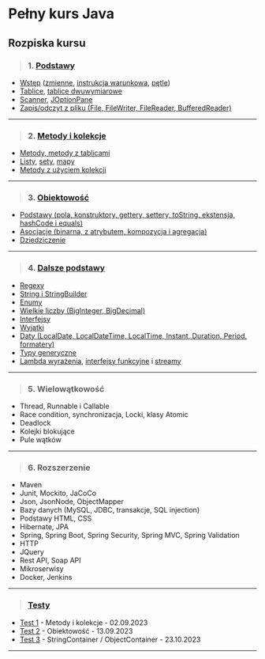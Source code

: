# Pełny kurs Java

## Rozpiska kursu

>###  1. [Podstawy](src/podstawy)

- [Wstęp](src/podstawy/wstep) ([zmienne](src/podstawy/wstep/zmienne), [instrukcja warunkowa](src/podstawy/wstep/instrukcja/warunkowa), [pętle](src/podstawy/wstep/petle))
- [Tablice](src/podstawy/tablice), [tablice dwuwymiarowe](src/podstawy/tablice/dwuwymiarowe)
- [Scanner](src/podstawy/skaner), [JOptionPane](src/podstawy/joptionpane)
- [Zapis/odczyt z pliku (File, FileWriter, FileReader, BufferedReader)](src/podstawy/zapis/odczyt)
---
>### 2. [Metody i kolekcje](src/metody/i/kolekcje)

- [Metody, metody z tablicami](src/metody/i/kolekcje/metody)
- [Listy](src/metody/i/kolekcje/listy), [sety](src/metody/i/kolekcje/sety), [mapy](src/metody/i/kolekcje/mapy)
- [Metody z użyciem kolekcji](src/metody/i/kolekcje)
---
>### 3. [Obiektowość](src/obiektowosc)

- [Podstawy (pola, konstruktory, gettery, settery, toString, ekstensja, hashCode i equals)](src/obiektowosc/podstawy)
- [Asocjacje (binarna, z atrybutem, kompozycja i agregacja)](src/obiektowosc/podstawy/uml)
- [Dziedziczenie](src/obiektowosc/podstawy/uml)
---
>### 4. [Dalsze podstawy](src/dalsze/podstawy)

- [Regexy](src/dalsze/podstawy/regexy)
- [String i StringBuilder](src/dalsze/podstawy/string/i/stringbuilder)
- [Enumy](src/dalsze/podstawy/enumy)
- [Wielkie liczby (BigInteger, BigDecimal)](src/dalsze/podstawy/wielkie/liczby)
- [Interfejsy](src/dalsze/podstawy/interfejsy)
- [Wyjątki](src/dalsze/podstawy/wyjatki)
- [Daty (LocalDate, LocalDateTime, LocalTime, Instant, Duration, Period, formatery)](src/dalsze/podstawy/daty)
- [Typy generyczne](src/dalsze/podstawy/typy/generyczne)
- [Lambda wyrażenia](src/dalsze/podstawy/lambda), [interfejsy funkcyjne](src/dalsze/podstawy/i/funkcyjne) i [streamy](src/dalsze/podstawy/streamy)
---
>### 5. Wielowątkowość

- Thread, Runnable i Callable
- Race condition, synchronizacja, Locki, klasy Atomic
- Deadlock
- Kolejki blokujące
- Pule wątków
---
>### 6. Rozszerzenie

- Maven
- Junit, Mockito, JaCoCo
- Json, JsonNode, ObjectMapper
- Bazy danych (MySQL, JDBC, transakcje, SQL injection)
- Podstawy HTML, CSS
- Hibernate, JPA
- Spring, Spring Boot, Spring Security, Spring MVC, Spring Validation
- HTTP
- JQuery
- Rest API, Soap API
- Mikroserwisy
- Docker, Jenkins
---
>### [Testy](src/testy)
- [Test 1](src/testy/test1) - Metody i kolekcje - 02.09.2023
- [Test 2](src/testy/test2) - Obiektowość - 13.09.2023
- [Test 3](src/testy/test3) - StringContainer / ObjectContainer - 23.10.2023
---